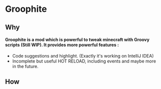 # Groophite

## Why 
#### Groophite is a mod which is powerful to tweak minecraft with Groovy scripts (Still WIP). It provides more powerful features :
 - Code suggestions and highlight. (Exactly it's working on IntelliJ IDEA)
 - Incomplete but useful HOT RELOAD, including events and maybe more in the future.

## How
